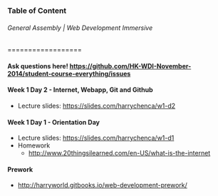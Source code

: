 ### Table of Content
###### General Assembly | Web Development Immersive 
==================

#### Ask questions here! https://github.com/HK-WDI-November-2014/student-course-everything/issues

#### Week 1 Day 2 - Internet, Webapp, Git and Github
- Lecture slides: https://slides.com/harrychenca/w1-d2

#### Week 1 Day 1 - Orientation Day
- Lecture slides: https://slides.com/harrychenca/w1-d1
- Homework
  - http://www.20thingsilearned.com/en-US/what-is-the-internet

#### Prework
- http://harryworld.gitbooks.io/web-development-prework/
